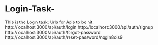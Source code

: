 # Login-Task-
This is the Login task:
Urls for Apis to be hit:
http://localhost:3000/api/auth/login
http://localhost:3000/api/auth/signup
http://localhost:3000/api/auth/forgot-password
http://localhost:3000/api/auth/reset-password/nqgln8ois9

